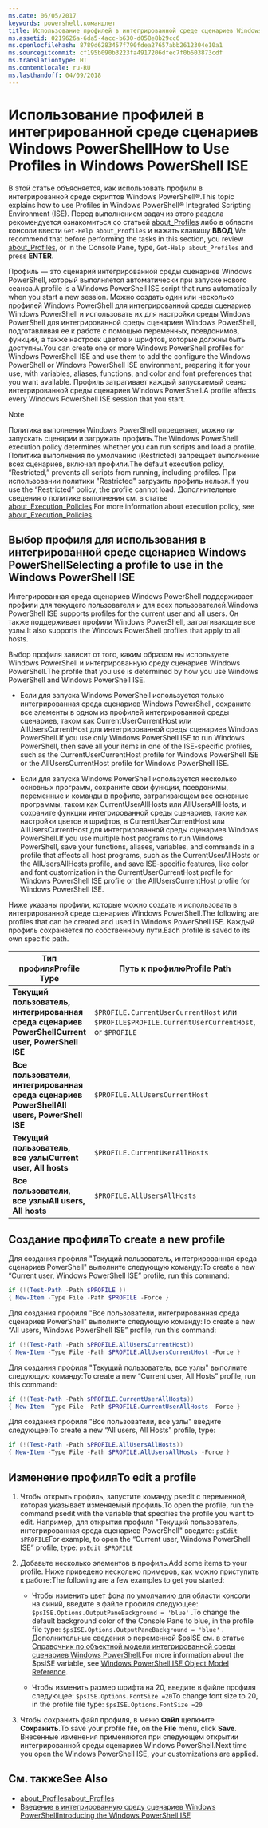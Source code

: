 ```yaml
---
ms.date: 06/05/2017
keywords: powershell,командлет
title: Использование профилей в интегрированной среде сценариев Windows PowerShell
ms.assetid: 0219626a-6da5-4acc-b630-d058e8b29cc6
ms.openlocfilehash: 8789d6283457f790fdea27657abb2612304e10a1
ms.sourcegitcommit: cf195b090b3223fa4917206dfec7f0b603873cdf
ms.translationtype: HT
ms.contentlocale: ru-RU
ms.lasthandoff: 04/09/2018
---
```

# <a name="how-to-use-profiles-in-windows-powershell-ise"></a><span data-ttu-id="10cfb-103">Использование профилей в интегрированной среде сценариев Windows PowerShell</span><span class="sxs-lookup"><span data-stu-id="10cfb-103">How to Use Profiles in Windows PowerShell ISE</span></span>

<span data-ttu-id="10cfb-104">В этой статье объясняется, как использовать профили в интегрированной среде скриптов Windows PowerShell®.</span><span class="sxs-lookup"><span data-stu-id="10cfb-104">This topic explains how to use Profiles in Windows PowerShell® Integrated Scripting Environment (ISE).</span></span> <span data-ttu-id="10cfb-105">Перед выполнением задач из этого раздела рекомендуется ознакомиться со статьей [about_Profiles](/powershell/module/microsoft.powershell.core/about/about_profiles) либо в области консоли ввести `Get-Help about_Profiles` и нажать клавишу **ВВОД**.</span><span class="sxs-lookup"><span data-stu-id="10cfb-105">We recommend that before performing the tasks in this section, you review [about_Profiles](/powershell/module/microsoft.powershell.core/about/about_profiles), or in the Console Pane, type, `Get-Help about_Profiles` and press **ENTER**.</span></span>

<span data-ttu-id="10cfb-106">Профиль — это сценарий интегрированной среды сценариев Windows PowerShell, который выполняется автоматически при запуске нового сеанса.</span><span class="sxs-lookup"><span data-stu-id="10cfb-106">A profile is a Windows PowerShell ISE script that runs automatically when you start a new session.</span></span>  <span data-ttu-id="10cfb-107">Можно создать один или несколько профилей Windows PowerShell для интегрированной среды сценариев Windows PowerShell и использовать их для настройки среды Windows PowerShell для интегрированной среды сценариев Windows PowerShell, подготавливая ее к работе с помощью переменных, псевдонимов, функций, а также настроек цветов и шрифтов, которые должны быть доступны.</span><span class="sxs-lookup"><span data-stu-id="10cfb-107">You can create one or more Windows PowerShell profiles for Windows PowerShell ISE and use them to add the configure the Windows PowerShell or Windows PowerShell ISE environment, preparing it for your use, with variables, aliases, functions, and color and font preferences that you want available.</span></span> <span data-ttu-id="10cfb-108">Профиль затрагивает каждый запускаемый сеанс интегрированной среды сценариев Windows PowerShell.</span><span class="sxs-lookup"><span data-stu-id="10cfb-108">A profile affects every Windows PowerShell ISE session that you start.</span></span>

> [!NOTE]
> <span data-ttu-id="10cfb-109">Политика выполнения Windows PowerShell определяет, можно ли запускать сценарии и загружать профиль.</span><span class="sxs-lookup"><span data-stu-id="10cfb-109">The Windows PowerShell execution policy determines whether you can run scripts and load a profile.</span></span> <span data-ttu-id="10cfb-110">Политика выполнения по умолчанию (Restricted) запрещает выполнение всех сценариев, включая профили.</span><span class="sxs-lookup"><span data-stu-id="10cfb-110">The default execution policy, “Restricted,” prevents all scripts from running, including profiles.</span></span> <span data-ttu-id="10cfb-111">При использовании политики "Restricted" загрузить профиль нельзя.</span><span class="sxs-lookup"><span data-stu-id="10cfb-111">If you use the “Restricted” policy, the profile cannot load.</span></span> <span data-ttu-id="10cfb-112">Дополнительные сведения о политике выполнения см. в статье [about_Execution_Policies](/powershell/module/microsoft.powershell.core/about/about_execution_policies).</span><span class="sxs-lookup"><span data-stu-id="10cfb-112">For more information about execution policy, see [about_Execution_Policies](/powershell/module/microsoft.powershell.core/about/about_execution_policies).</span></span>

## <a name="selecting-a-profile-to-use-in-the-windows-powershell-ise"></a><span data-ttu-id="10cfb-113">Выбор профиля для использования в интегрированной среде сценариев Windows PowerShell</span><span class="sxs-lookup"><span data-stu-id="10cfb-113">Selecting a profile to use in the Windows PowerShell ISE</span></span>

<span data-ttu-id="10cfb-114">Интегрированная среда сценариев Windows PowerShell поддерживает профили для текущего пользователя и для всех пользователей.</span><span class="sxs-lookup"><span data-stu-id="10cfb-114">Windows PowerShell ISE supports profiles for the current user and all users.</span></span> <span data-ttu-id="10cfb-115">Он также поддерживает профили Windows PowerShell, затрагивающие все узлы.</span><span class="sxs-lookup"><span data-stu-id="10cfb-115">It also supports the Windows PowerShell profiles that apply to all hosts.</span></span>

<span data-ttu-id="10cfb-116">Выбор профиля зависит от того, каким образом вы используете Windows PowerShell и интегрированную среду сценариев Windows PowerShell.</span><span class="sxs-lookup"><span data-stu-id="10cfb-116">The profile that you use is determined by how you use Windows PowerShell and Windows PowerShell ISE.</span></span>

- <span data-ttu-id="10cfb-117">Если для запуска Windows PowerShell используется только интегрированная среда сценариев Windows PowerShell, сохраните все элементы в одном из профилей интегрированной среды сценариев, таком как CurrentUserCurrentHost или AllUsersCurrentHost для интегрированной среды сценариев Windows PowerShell.</span><span class="sxs-lookup"><span data-stu-id="10cfb-117">If you use only Windows PowerShell ISE to run Windows PowerShell, then save all your items in one of the ISE-specific profiles, such as the CurrentUserCurrentHost profile for Windows PowerShell ISE or the AllUsersCurrentHost profile for Windows PowerShell ISE.</span></span>

- <span data-ttu-id="10cfb-118">Если для запуска Windows PowerShell используется несколько основных программ, сохраните свои функции, псевдонимы, переменные и команды в профиле, затрагивающем все основные программы, таком как CurrentUserAllHosts или AllUsersAllHosts, и сохраните функции интегрированной среды сценариев, такие как настройки цветов и шрифтов, в CurrentUserCurrentHost или AllUsersCurrentHost для интегрированной среды сценариев Windows PowerShell.</span><span class="sxs-lookup"><span data-stu-id="10cfb-118">If you use multiple host programs to run Windows PowerShell, save your functions, aliases, variables, and commands in a profile that affects all host programs, such as the CurrentUserAllHosts or the AllUsersAllHosts profile, and save ISE-specific features, like color and font customization in the CurrentUserCurrentHost profile for Windows PowerShell ISE profile or the AllUsersCurrentHost profile for Windows PowerShell ISE.</span></span>

<span data-ttu-id="10cfb-119">Ниже указаны профили, которые можно создать и использовать в интегрированной среде сценариев Windows PowerShell.</span><span class="sxs-lookup"><span data-stu-id="10cfb-119">The following are profiles that can be created and used in Windows PowerShell ISE.</span></span> <span data-ttu-id="10cfb-120">Каждый профиль сохраняется по собственному пути.</span><span class="sxs-lookup"><span data-stu-id="10cfb-120">Each profile is saved to its own specific path.</span></span>

| <span data-ttu-id="10cfb-121">Тип профиля</span><span class="sxs-lookup"><span data-stu-id="10cfb-121">Profile Type</span></span> | <span data-ttu-id="10cfb-122">Путь к профилю</span><span class="sxs-lookup"><span data-stu-id="10cfb-122">Profile Path</span></span> |
| --- | --- |
| <span data-ttu-id="10cfb-123">**Текущий пользователь, интегрированная среда сценариев PowerShell**</span><span class="sxs-lookup"><span data-stu-id="10cfb-123">**Current user, PowerShell ISE**</span></span>| <span data-ttu-id="10cfb-124">`$PROFILE.CurrentUserCurrentHost` или `$PROFILE`</span><span class="sxs-lookup"><span data-stu-id="10cfb-124">`$PROFILE.CurrentUserCurrentHost`, or `$PROFILE`</span></span> |
| <span data-ttu-id="10cfb-125">**Все пользователи, интегрированная среда сценариев PowerShell**</span><span class="sxs-lookup"><span data-stu-id="10cfb-125">**All users, PowerShell ISE**</span></span>| `$PROFILE.AllUsersCurrentHost` |
| <span data-ttu-id="10cfb-126">**Текущий пользователь, все узлы**</span><span class="sxs-lookup"><span data-stu-id="10cfb-126">**Current user, All hosts**</span></span>| `$PROFILE.CurrentUserAllHosts` |
| <span data-ttu-id="10cfb-127">**Все пользователи, все узлы**</span><span class="sxs-lookup"><span data-stu-id="10cfb-127">**All users, All hosts**</span></span> | `$PROFILE.AllUsersAllHosts` |

## <a name="to-create-a-new-profile"></a><span data-ttu-id="10cfb-128">Создание профиля</span><span class="sxs-lookup"><span data-stu-id="10cfb-128">To create a new profile</span></span>

<span data-ttu-id="10cfb-129">Для создания профиля "Текущий пользователь, интегрированная среда сценариев PowerShell" выполните следующую команду:</span><span class="sxs-lookup"><span data-stu-id="10cfb-129">To create a new “Current user, Windows PowerShell ISE” profile, run this command:</span></span>

```powershell
if (!(Test-Path -Path $PROFILE ))
{ New-Item -Type File -Path $PROFILE -Force }
```

<span data-ttu-id="10cfb-130">Для создания профиля "Все пользователи, интегрированная среда сценариев PowerShell" выполните следующую команду:</span><span class="sxs-lookup"><span data-stu-id="10cfb-130">To create a new “All users, Windows PowerShell ISE” profile, run this command:</span></span>

```powershell
if (!(Test-Path -Path $PROFILE.AllUsersCurrentHost))
{ New-Item -Type File -Path $PROFILE.AllUsersCurrentHost -Force }
```

<span data-ttu-id="10cfb-131">Для создания профиля "Текущий пользователь, все узлы" выполните следующую команду:</span><span class="sxs-lookup"><span data-stu-id="10cfb-131">To create a new “Current user, All Hosts” profile, run this command:</span></span>

```powershell
if (!(Test-Path -Path $PROFILE.CurrentUserAllHosts))
{ New-Item -Type File -Path $PROFILE.CurrentUserAllHosts -Force }
```

<span data-ttu-id="10cfb-132">Для создания профиля "Все пользователи, все узлы" введите следующее:</span><span class="sxs-lookup"><span data-stu-id="10cfb-132">To create a new “All users, All Hosts” profile, type:</span></span>

```powershell
if (!(Test-Path -Path $PROFILE.AllUsersAllHosts))
{ New-Item -Type File -Path $PROFILE.AllUsersAllHosts -Force }
```

## <a name="to-edit-a-profile"></a><span data-ttu-id="10cfb-133">Изменение профиля</span><span class="sxs-lookup"><span data-stu-id="10cfb-133">To edit a profile</span></span>

1. <span data-ttu-id="10cfb-134">Чтобы открыть профиль, запустите команду psedit с переменной, которая указывает изменяемый профиль.</span><span class="sxs-lookup"><span data-stu-id="10cfb-134">To open the profile, run the command psedit with the variable that specifies the profile you want to edit.</span></span> <span data-ttu-id="10cfb-135">Например, для открытия профиля "Текущий пользователь, интегрированная среда сценариев PowerShell" введите: `psEdit $PROFILE`</span><span class="sxs-lookup"><span data-stu-id="10cfb-135">For example, to open the “Current user, Windows PowerShell ISE” profile, type: `psEdit $PROFILE`</span></span>

2. <span data-ttu-id="10cfb-136">Добавьте несколько элементов в профиль.</span><span class="sxs-lookup"><span data-stu-id="10cfb-136">Add some items to your profile.</span></span> <span data-ttu-id="10cfb-137">Ниже приведено несколько примеров, как можно приступить к работе:</span><span class="sxs-lookup"><span data-stu-id="10cfb-137">The following are a few examples to get you started:</span></span>

   - <span data-ttu-id="10cfb-138">Чтобы изменить цвет фона по умолчанию для области консоли на синий, введите в файле профиля следующее: `$psISE.Options.OutputPaneBackground = 'blue'` .</span><span class="sxs-lookup"><span data-stu-id="10cfb-138">To change the default background color of the Console Pane to blue, in the profile file type: `$psISE.Options.OutputPaneBackground = 'blue'` .</span></span> <span data-ttu-id="10cfb-139">Дополнительные сведения о переменной $psISE см. в статье [Справочник по объектной модели интегрированной среды сценариев Windows PowerShell](The-ISE-Object-Model-Hierarchy.md).</span><span class="sxs-lookup"><span data-stu-id="10cfb-139">For more information about the $psISE variable, see [Windows PowerShell ISE Object Model Reference](The-ISE-Object-Model-Hierarchy.md).</span></span>

   - <span data-ttu-id="10cfb-140">Чтобы изменить размер шрифта на 20, введите в файле профиля следующее: `$psISE.Options.FontSize =20`</span><span class="sxs-lookup"><span data-stu-id="10cfb-140">To change font size to 20, in the profile file type: `$psISE.Options.FontSize =20`</span></span>

3. <span data-ttu-id="10cfb-141">Чтобы сохранить файл профиля, в меню **Файл** щелкните **Сохранить**.</span><span class="sxs-lookup"><span data-stu-id="10cfb-141">To save your profile file, on the **File** menu, click **Save**.</span></span> <span data-ttu-id="10cfb-142">Внесенные изменения применяются при следующем открытии интегрированной среды сценариев Windows PowerShell.</span><span class="sxs-lookup"><span data-stu-id="10cfb-142">Next time you open the Windows PowerShell ISE, your customizations are applied.</span></span>

## <a name="see-also"></a><span data-ttu-id="10cfb-143">См. также</span><span class="sxs-lookup"><span data-stu-id="10cfb-143">See Also</span></span>

- [<span data-ttu-id="10cfb-144">about_Profiles</span><span class="sxs-lookup"><span data-stu-id="10cfb-144">about_Profiles</span></span>](/powershell/module/microsoft.powershell.core/about/about_profiles)
- [<span data-ttu-id="10cfb-145">Введение в интегрированную среду сценариев Windows PowerShell</span><span class="sxs-lookup"><span data-stu-id="10cfb-145">Introducing the Windows PowerShell ISE</span></span>](Introducing-the-Windows-PowerShell-ISE.md)